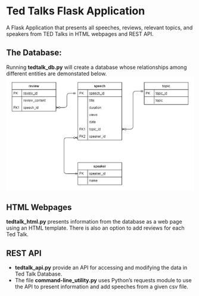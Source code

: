 # Ted Talks Flask Application
A Flask Application that presents all speeches, reviews, relevant topics, and speakers from TED Talks in HTML webpages and REST API.

## The Database:
Running **tedtalk_db.py** will create a database whose relationships among different entities are demonstated below.
![](tedtalk_diagram.jpg)

## HTML Webpages
**tedtalk_html.py** presents information from the database as a web page using an HTML template. There is also an option to add reviews for each Ted Talk.

## REST API
- **tedtalk_api.py** provide an API for accessing and modifying the data in Ted Talk Database. 
- The file **command-line_utility.py** uses Python’s requests module to use the API to present information and add speeches from a given csv file. 
